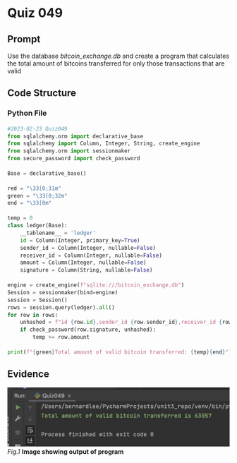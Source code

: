 # Quiz 049

## Prompt
Use the database *bitcoin_exchange.db*
and create a program that calculates the total amount of bitcoins transferred for only those transactions that are valid
## Code Structure

### Python File
```python
#2023-02-23 Quiz049
from sqlalchemy.orm import declarative_base
from sqlalchemy import Column, Integer, String, create_engine
from sqlalchemy.orm import sessionmaker
from secure_password import check_password

Base = declarative_base()

red = "\33[0;31m"
green = "\33[0;32m"
end = "\33[0m"

temp = 0
class ledger(Base):
    __tablename__ = 'ledger'
    id = Column(Integer, primary_key=True)
    sender_id = Column(Integer, nullable=False)
    receiver_id = Column(Integer, nullable=False)
    amount = Column(Integer, nullable=False)
    signature = Column(String, nullable=False)

engine = create_engine(f"sqlite:///bitcoin_exchange.db")
Session = sessionmaker(bind=engine)
session = Session()
rows = session.query(ledger).all()
for row in rows:
    unhashed = f"id {row.id},sender_id {row.sender_id},receiver_id {row.receiver_id},amount {row.amount}"
    if check_password(row.signature, unhashed):
        temp += row.amount

print(f"{green}Total amount of valid bitcoin transferred: {temp}{end}")
```

## Evidence

![](/Assets/Quiz049_Evidence.jpg)
*Fig.1* **Image showing output of program**

